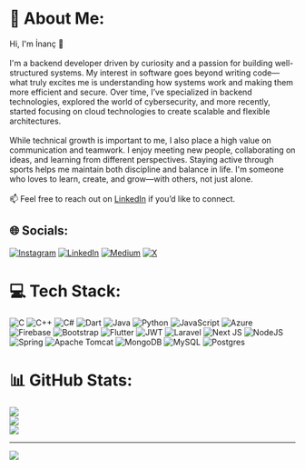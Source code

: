 # 💫 About Me:
Hi, I'm İnanç 👋<br><br>I'm a backend developer driven by curiosity and a passion for building well-structured systems. My interest in software goes beyond writing code—what truly excites me is understanding how systems work and making them more efficient and secure. Over time, I’ve specialized in backend technologies, explored the world of cybersecurity, and more recently, started focusing on cloud technologies to create scalable and flexible architectures. <br><br>While technical growth is important to me, I also place a high value on communication and teamwork. I enjoy meeting new people, collaborating on ideas, and learning from different perspectives. Staying active through sports helps me maintain both discipline and balance in life. I'm someone who loves to learn, create, and grow—with others, not just alone.<br><br>📫 Feel free to reach out on [LinkedIn](https://linkedin.com/in/https://www.linkedin.com/in/colak-inanc12) if you’d like to connect.


## 🌐 Socials:
[![Instagram](https://img.shields.io/badge/Instagram-%23E4405F.svg?logo=Instagram&logoColor=white)](https://instagram.com/https://www.instagram.com/inanccolk_) [![LinkedIn](https://img.shields.io/badge/LinkedIn-%230077B5.svg?logo=linkedin&logoColor=white)](https://linkedin.com/in/https://www.linkedin.com/in/colak-inanc12) [![Medium](https://img.shields.io/badge/Medium-12100E?logo=medium&logoColor=white)](https://medium.com/@https://medium.com/@colak.inanc12) [![X](https://img.shields.io/badge/X-black.svg?logo=X&logoColor=white)](https://x.com/https://x.com/colak_inanc0) 

# 💻 Tech Stack:
![C](https://img.shields.io/badge/c-%2300599C.svg?style=for-the-badge&logo=c&logoColor=white) ![C++](https://img.shields.io/badge/c++-%2300599C.svg?style=for-the-badge&logo=c%2B%2B&logoColor=white) ![C#](https://img.shields.io/badge/c%23-%23239120.svg?style=for-the-badge&logo=csharp&logoColor=white) ![Dart](https://img.shields.io/badge/dart-%230175C2.svg?style=for-the-badge&logo=dart&logoColor=white) ![Java](https://img.shields.io/badge/java-%23ED8B00.svg?style=for-the-badge&logo=openjdk&logoColor=white) ![Python](https://img.shields.io/badge/python-3670A0?style=for-the-badge&logo=python&logoColor=ffdd54) ![JavaScript](https://img.shields.io/badge/javascript-%23323330.svg?style=for-the-badge&logo=javascript&logoColor=%23F7DF1E) ![Azure](https://img.shields.io/badge/azure-%230072C6.svg?style=for-the-badge&logo=microsoftazure&logoColor=white) ![Firebase](https://img.shields.io/badge/firebase-%23039BE5.svg?style=for-the-badge&logo=firebase) ![Bootstrap](https://img.shields.io/badge/bootstrap-%238511FA.svg?style=for-the-badge&logo=bootstrap&logoColor=white) ![Flutter](https://img.shields.io/badge/Flutter-%2302569B.svg?style=for-the-badge&logo=Flutter&logoColor=white) ![JWT](https://img.shields.io/badge/JWT-black?style=for-the-badge&logo=JSON%20web%20tokens) ![Laravel](https://img.shields.io/badge/laravel-%23FF2D20.svg?style=for-the-badge&logo=laravel&logoColor=white) ![Next JS](https://img.shields.io/badge/Next-black?style=for-the-badge&logo=next.js&logoColor=white) ![NodeJS](https://img.shields.io/badge/node.js-6DA55F?style=for-the-badge&logo=node.js&logoColor=white) ![Spring](https://img.shields.io/badge/spring-%236DB33F.svg?style=for-the-badge&logo=spring&logoColor=white) ![Apache Tomcat](https://img.shields.io/badge/apache%20tomcat-%23F8DC75.svg?style=for-the-badge&logo=apache-tomcat&logoColor=black) ![MongoDB](https://img.shields.io/badge/MongoDB-%234ea94b.svg?style=for-the-badge&logo=mongodb&logoColor=white) ![MySQL](https://img.shields.io/badge/mysql-4479A1.svg?style=for-the-badge&logo=mysql&logoColor=white) ![Postgres](https://img.shields.io/badge/postgres-%23316192.svg?style=for-the-badge&logo=postgresql&logoColor=white)
# 📊 GitHub Stats:
![](https://github-readme-stats.vercel.app/api?username=colak-inanc&theme=dark&hide_border=false&include_all_commits=true&count_private=true)<br/>
![](https://nirzak-streak-stats.vercel.app/?user=colak-inanc&theme=dark&hide_border=false)<br/>
![](https://github-readme-stats.vercel.app/api/top-langs/?username=colak-inanc&theme=dark&hide_border=false&include_all_commits=true&count_private=true&layout=compact)

---
[![](https://visitcount.itsvg.in/api?id=colak-inanc&icon=0&color=0)](https://visitcount.itsvg.in)

<!-- Proudly created with GPRM ( https://gprm.itsvg.in ) -->
